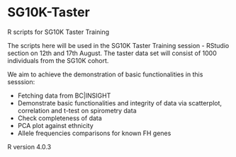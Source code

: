 # SG10K-Taster
R scripts for SG10K Taster Training

The scripts here will be used in the SG10K Taster Training session - RStudio section on 12th and 17th August.
The taster data set will consist of 1000 individuals from the SG10K cohort. 

We aim to achieve the demonstration of basic functionalities in this sesssion:
- Fetching data from BC|INSIGHT
- Demonstrate basic functionalities and integrity of data via scatterplot, correlation and t-test on spirometry data 
- Check completeness of data
- PCA plot against ethnicity
- Allele frequencies comparisons for known FH genes

R version 4.0.3
